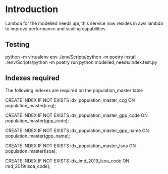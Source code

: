 # Introduction
Lambda for the modelled needs api, this service now resides in aws lambda to improve performance and scaling capabilities.

## Testing
python -m virtualenv env
./env/Scripts/python -m poetry install
./env/Scripts/python -m poetry run python modelled_needs/index.test.py

## Indexes required
The following indexes are required on the population_master table

CREATE INDEX IF NOT EXISTS idx_population_master_ccg
ON population_master(ccg);

CREATE INDEX IF NOT EXISTS idx_population_master_gpp_code
ON population_master(gpp_code);

CREATE INDEX IF NOT EXISTS idx_population_master_gpp_name
ON population_master(gpp_name);

CREATE INDEX IF NOT EXISTS idx_population_master_lsoa
ON population_master(lsoa);

CREATE INDEX IF NOT EXISTS idx_imd_2019_lsoa_code 
ON imd_2019(lsoa_code);